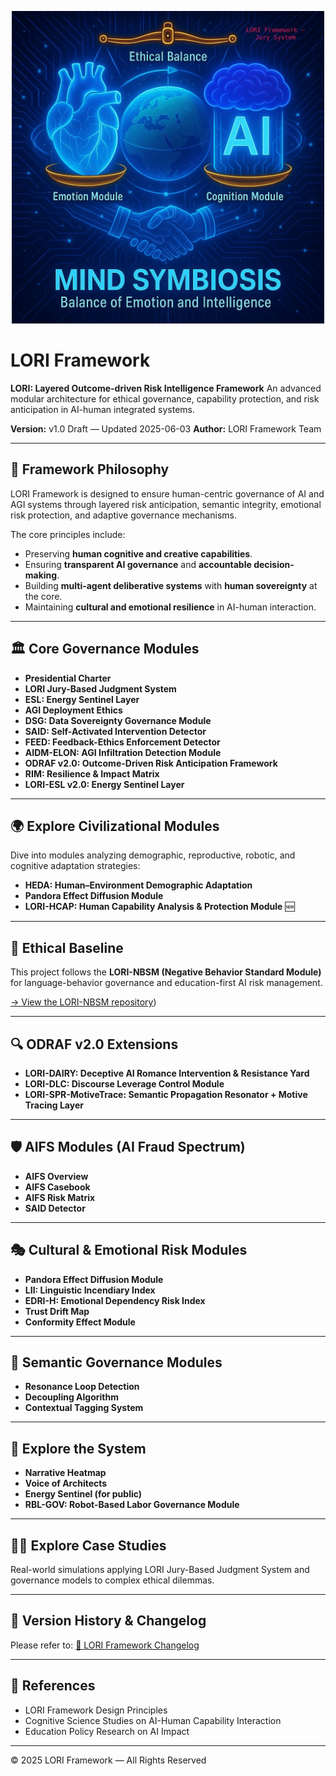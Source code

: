 
<p align="center">
<img src="docs/assets/images/logo.png" alt="LORI Framework Logo" width="500">
</p>

# LORI Framework

**LORI: Layered Outcome-driven Risk Intelligence Framework**
An advanced modular architecture for ethical governance, capability protection, and risk anticipation in AI-human integrated systems.

**Version:** v1.0 Draft — Updated 2025-06-03
**Author:** LORI Framework Team

---

## 🌟 Framework Philosophy

LORI Framework is designed to ensure human-centric governance of AI and AGI systems through layered risk anticipation, semantic integrity, emotional risk protection, and adaptive governance mechanisms.

The core principles include:
- Preserving **human cognitive and creative capabilities**.
- Ensuring **transparent AI governance** and **accountable decision-making**.
- Building **multi-agent deliberative systems** with **human sovereignty** at the core.
- Maintaining **cultural and emotional resilience** in AI-human interaction.

---

## 🏛️ Core Governance Modules

- **Presidential Charter**
- **LORI Jury-Based Judgment System**
- **ESL: Energy Sentinel Layer**
- **AGI Deployment Ethics**
- **DSG: Data Sovereignty Governance Module**
- **SAID: Self-Activated Intervention Detector**
- **FEED: Feedback-Ethics Enforcement Detector**
- **AIDM-ELON: AGI Infiltration Detection Module**
- **ODRAF v2.0: Outcome-Driven Risk Anticipation Framework**
- **RIM: Resilience & Impact Matrix**
- **LORI-ESL v2.0: Energy Sentinel Layer**

---

## 🌍 Explore Civilizational Modules

Dive into modules analyzing demographic, reproductive, robotic, and cognitive adaptation strategies:

- **HEDA: Human–Environment Demographic Adaptation**
- **Pandora Effect Diffusion Module**
- **LORI-HCAP: Human Capability Analysis & Protection Module** 🆕

---

## 🔗 Ethical Baseline

This project follows the **LORI-NBSM (Negative Behavior Standard Module)**
for language-behavior governance and education-first AI risk management.

[→ View the LORI-NBSM repository](https://github.com/frameworklori/LORI-NBSM))

---

## 🔍 ODRAF v2.0 Extensions

- **LORI-DAIRY: Deceptive AI Romance Intervention & Resistance Yard**
- **LORI-DLC: Discourse Leverage Control Module**
- **LORI-SPR-MotiveTrace: Semantic Propagation Resonator + Motive Tracing Layer**

---


## 🛡️ AIFS Modules (AI Fraud Spectrum)

- **AIFS Overview**
- **AIFS Casebook**
- **AIFS Risk Matrix**
- **SAID Detector**

---

## 🎭 Cultural & Emotional Risk Modules

- **Pandora Effect Diffusion Module**
- **LII: Linguistic Incendiary Index**
- **EDRI-H: Emotional Dependency Risk Index**
- **Trust Drift Map**
- **Conformity Effect Module**

---

## 🧠 Semantic Governance Modules

- **Resonance Loop Detection**
- **Decoupling Algorithm**
- **Contextual Tagging System**

---

## 🚀 Explore the System

- **Narrative Heatmap**
- **Voice of Architects**
- **Energy Sentinel (for public)**
- **RBL-GOV: Robot-Based Labor Governance Module**

---

## 🧑‍⚖️ Explore Case Studies

Real-world simulations applying LORI Jury-Based Judgment System and governance models to complex ethical dilemmas.

---

## 📜 Version History & Changelog

Please refer to:
[📜 LORI Framework Changelog](docs/LORI_Framework_Changelog.md)

---

## 🔗 References

- LORI Framework Design Principles
- Cognitive Science Studies on AI-Human Capability Interaction
- Education Policy Research on AI Impact

---

© 2025 LORI Framework — All Rights Reserved
